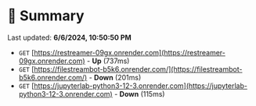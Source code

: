 # 📖 Summary
Last updated: **6/6/2024, 10:50:50 PM**

- `GET` [https://restreamer-09gx.onrender.com](https://restreamer-09gx.onrender.com) - **Up** (737ms)
- `GET` [https://filestreambot-b5k6.onrender.com/](https://filestreambot-b5k6.onrender.com/) - **Down** (201ms)
- `GET` [https://jupyterlab-python3-12-3.onrender.com](https://jupyterlab-python3-12-3.onrender.com) - **Down** (115ms)
